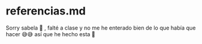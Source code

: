 # referencias.md

Sorry sabela 🙏 , falté a clase y no me he enterado bien de lo que había que hacer 😅😅 así que he hecho esta 💩

